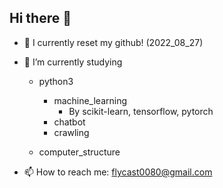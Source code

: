 ## Hi there 👋

- 🔭 I currently reset my github! (2022_08_27)
- 🌱 I’m currently studying 
  - python3
    - machine_learning
      - By scikit-learn, tensorflow, pytorch
    - chatbot
    - crawling
  
  - computer_structure

- 📫 How to reach me: flycast0080@gmail.com

